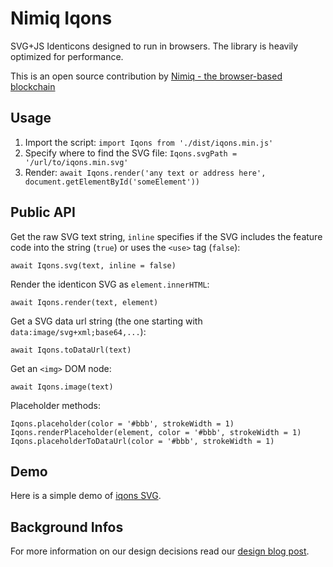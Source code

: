 # Nimiq Iqons
SVG+JS Identicons designed to run in browsers. The library is heavily optimized for performance.

This is an open source contribution by [Nimiq - the browser-based blockchain](https://nimiq.com)

## Usage
 1. Import the script: `import Iqons from './dist/iqons.min.js'`
 2. Specify where to find the SVG file: `Iqons.svgPath = '/url/to/iqons.min.svg'`
 2. Render: `await Iqons.render('any text or address here', document.getElementById('someElement'))`

## Public API
Get the raw SVG text string, `inline` specifies if the SVG includes the feature code into the string (`true`) or uses the `<use>` tag (`false`):

    await Iqons.svg(text, inline = false)

Render the identicon SVG as `element.innerHTML`:

    await Iqons.render(text, element)

Get a SVG data url string (the one starting with `data:image/svg+xml;base64,...`):

    await Iqons.toDataUrl(text)

Get an `<img>` DOM node:

    await Iqons.image(text)

Placeholder methods:

    Iqons.placeholder(color = '#bbb', strokeWidth = 1)
    Iqons.renderPlaceholder(element, color = '#bbb', strokeWidth = 1)
    Iqons.placeholderToDataUrl(color = '#bbb', strokeWidth = 1)

## Demo
Here is a simple demo of [iqons SVG](https://nimiq.github.io/iqons/).

## Background Infos
For more information on our design decisions read our [design blog post](https://medium.com/nimiq-network/devblog-2-identicons-be50dca91d55).
